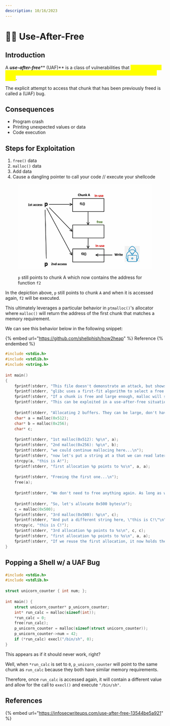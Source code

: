 ```yaml
---
description: 10/16/2023
---
```


# 🤷‍♀️ Use-After-Free

## Introduction

A _**use-after-free**_** (UAF)** is a class of vulnerabilities that <mark style="color:yellow;">occurs when a program tries to dereference a pointer that points to a freed chunk in the heap</mark>.&#x20;

The explicit attempt to access that chunk that has been previously freed is called a (UAF) bug.

## Consequences

* Program crash
* Printing unexpected values or data
* Code execution

## Steps for Exploitation

1. `free()` data
2. `malloc()` data
3. Add data
4. Cause a dangling pointer to call your code // execute your shellcode

<figure><img src="../../.gitbook/assets/image (5) (1) (1) (1) (1) (1) (1).png" alt=""><figcaption><p><code>p</code> still points to chunk A which now contains the address for function <code>f2</code></p></figcaption></figure>

In the depiction above, `p` still points to chunk `A` and when it is accessed again, `f2` will be executed.

This ultimately leverages a particular behavior in `ptmalloc()`'s allocator where `malloc()` will return the address of the first chunk that matches a memory requirement.

We can see this behavior below in the following snippet:

{% embed url="https://github.com/shellphish/how2heap" %}
Reference
{% endembed %}

```c
#include <stdio.h>
#include <stdlib.h>
#include <string.h>

int main()
{
	fprintf(stderr, "This file doesn't demonstrate an attack, but shows the nature of glibc's allocator.\n");
	fprintf(stderr, "glibc uses a first-fit algorithm to select a free chunk.\n");
	fprintf(stderr, "If a chunk is free and large enough, malloc will select this chunk.\n");
	fprintf(stderr, "This can be exploited in a use-after-free situation.\n");

	fprintf(stderr, "Allocating 2 buffers. They can be large, don't have to be fastbin.\n");
	char* a = malloc(0x512);
	char* b = malloc(0x256);
	char* c;

	fprintf(stderr, "1st malloc(0x512): %p\n", a);
	fprintf(stderr, "2nd malloc(0x256): %p\n", b);
	fprintf(stderr, "we could continue mallocing here...\n");
	fprintf(stderr, "now let's put a string at a that we can read later \"this is A!\"\n");
	strcpy(a, "this is A!");
	fprintf(stderr, "first allocation %p points to %s\n", a, a);

	fprintf(stderr, "Freeing the first one...\n");
	free(a);

	fprintf(stderr, "We don't need to free anything again. As long as we allocate smaller than 0x512, it will end up at %p\n", a);

	fprintf(stderr, "So, let's allocate 0x500 bytes\n");
	c = malloc(0x500);
	fprintf(stderr, "3rd malloc(0x500): %p\n", c);
	fprintf(stderr, "And put a different string here, \"this is C!\"\n");
	strcpy(c, "this is C!");
	fprintf(stderr, "3rd allocation %p points to %s\n", c, c);
	fprintf(stderr, "first allocation %p points to %s\n", a, a);
	fprintf(stderr, "If we reuse the first allocation, it now holds the data from the third allocation.\n");
}
```

## Popping a Shell w/ a UAF Bug

```c
#include <stdio.h>
#include <stdlib.h>

struct unicorn_counter { int num; };

int main() {
    struct unicorn_counter* p_unicorn_counter;
    int* run_calc = malloc(sizeof(int));
    *run_calc = 0;
    free(run_calc);
    p_unicorn_counter = malloc(sizeof(struct unicorn_counter));
    p_unicorn_counter->num = 42;
    if (*run_calc) execl("/bin/sh", 0);
}
```

This appears as if it should never work, right?

Well, when `*run_calc` is set to `0`, `p_unicorn_counter` will point to the same chunk as `run_calc` because they both have similar memory requirements.&#x20;

Therefore, once `run_calc` is accessed again, it will contain a different value and allow for the call to `execl()` and execute `"/bin/sh"`.

## References

{% embed url="https://infosecwriteups.com/use-after-free-13544be5a921" %}
